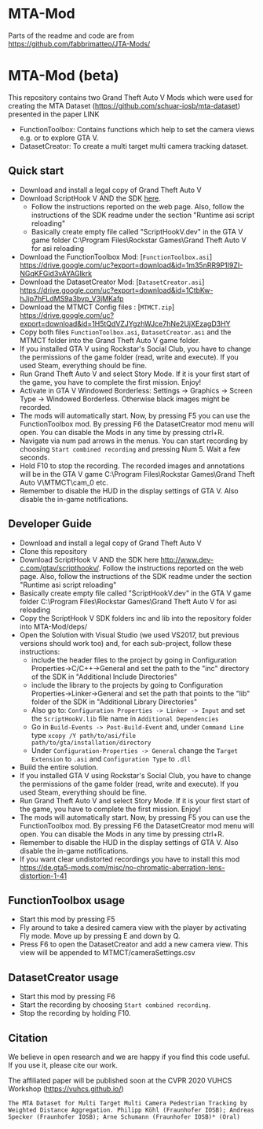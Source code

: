 # MTA-Mod

Parts of the readme and code are from https://github.com/fabbrimatteo/JTA-Mods/

# MTA-Mod (beta)
This repository contains two Grand Theft Auto V Mods which were used for creating the MTA Dataset (https://github.com/schuar-iosb/mta-dataset) presented in the paper LINK
- FunctionToolbox: Contains functions which help to set the camera views e.g. or to explore GTA V.
- DatasetCreator: To create a multi target multi camera tracking dataset. 

## Quick start
- Download and install a legal copy of Grand Theft Auto V
- Download ScriptHook V AND the SDK [here](http://www.dev-c.com/gtav/scripthookv/). 
    - Follow the instructions reported on the web page. Also, follow the instructions of the SDK readme under the section "Runtime asi script reloading"
	- Basically create empty file called "ScriptHookV.dev" in the GTA V game folder C:\Program Files\Rockstar Games\Grand Theft Auto V for asi reloading
- Download the FunctionToolbox Mod: [`FunctionToolbox.asi`] https://drive.google.com/uc?export=download&id=1m35nRR9P1I9ZI-NGqKFGid3vAYAGIkrk
- Download the DatasetCreator Mod: [`DatasetCreator.asi`] https://drive.google.com/uc?export=download&id=1CtbKw-hJip7hFLdMS9a3bvp_V3jMKafp
- Download the MTMCT Config files : [`MTMCT.zip`] https://drive.google.com/uc?export=download&id=1H5tQdVZJYgzhWJce7hNe2UjXEzagD3HY
- Copy both files `FunctionToolbox.asi`, `DatasetCreator.asi` and the MTMCT folder into the Grand Theft Auto V game folder.
- If you installed GTA V using Rockstar's Social Club, you have to change the permissions of the game folder (read, write and execute). If you used Steam, everything should be fine.
- Run Grand Theft Auto V and select Story Mode. If it is your first start of the game, you have to complete the first mission. Enjoy!
- Activate in GTA V Windowed Borderless: Settings -> Graphics -> Screen Type -> Windowed Borderless. Otherwise black images might be recorded.
- The mods will automatically start. Now, by pressing F5 you can use the FunctionToolbox mod. By pressing F6 the DatasetCreator mod menu will open. You can disable the Mods in any time by pressing ctrl+R.
- Navigate via num pad arrows in the menus. You can start recording by choosing `Start combined recording` and pressing Num 5. Wait a few seconds.
- Hold F10 to stop the recording. The recorded images and annotations will be in the GTA V game C:\Program Files\Rockstar Games\Grand Theft Auto V\MTMCT\cam_0 etc.
- Remember to disable the HUD in the display settings of GTA V. Also disable the in-game notifications.





## Developer Guide
- Download and install a legal copy of Grand Theft Auto V
- Clone this repository
- Download ScriptHook V AND the SDK here http://www.dev-c.com/gtav/scripthookv/. Follow the instructions reported on the web page. Also, follow the instructions of the SDK readme under the section "Runtime asi script reloading"
- Basically create empty file called "ScriptHookV.dev" in the GTA V game folder C:\Program Files\Rockstar Games\Grand Theft Auto V for asi reloading
- Copy the ScriptHook V SDK folders inc and lib into the repository folder into MTA-Mod/deps/
- Open the Solution with Visual Studio (we used VS2017, but previous versions should work too) and, for each sub-project, follow these instructions:
	- include the header files to the project by going in Configuration Properties->C/C++->General and set the path to the "inc" directory of the SDK in "Additional Include Directories"
	- include the library to the projects by going to Configuration Properties->Linker->General  and set the path that points to the "lib" folder of the SDK in "Additional Library Directories" 
	- Also go to:  `Configuration Properties -> Linker -> Input`  and set the `ScriptHookV.lib` file name in `Additional Dependencies`
	- Go in `Build-Events -> Post-Build-Event` and, under `Command Line` type `xcopy /Y path/to/asi/file path/to/gta/installation/directory`
	- Under `Configuration-Properties -> General` change the `Target Extension` to `.asi` and `Configuration Type` to `.dll`
- Build the entire solution.
- If you installed GTA V using Rockstar's Social Club, you have to change the permissions of the game folder (read, write and execute). If you used Steam, everything should be fine.
- Run Grand Theft Auto V and select Story Mode. If it is your first start of the game, you have to complete the first mission. Enjoy!
- The mods will automatically start. Now, by pressing F5 you can use the FunctionToolbox mod. By pressing F6 the DatasetCreator mod menu will open. You can disable the Mods in any time by pressing ctrl+R.
- Remember to disable the HUD in the display settings of GTA V. Also disable the in-game notifications.
- If you want clear undistorted recordings you have to install this mod  https://de.gta5-mods.com/misc/no-chromatic-aberration-lens-distortion-1-41


## FunctionToolbox usage

- Start this mod by pressing F5
- Fly around to take a desired camera view with the player by activating Fly mode. Move up by pressing E and down by Q.
- Press F6 to open the DatasetCreator and add a new camera view. This view will be appended to MTMCT/cameraSettings.csv


## DatasetCreator usage

- Start this mod by pressing F6
- Start the recording by choosing `Start combined recording`.
- Stop the recording by holding F10.


## Citation

We believe in open research and we are happy if you find this code useful.   
If you use it, please cite our work.

The affiliated paper will be published soon at the CVPR 2020 VUHCS Workshop (https://vuhcs.github.io/)

```
The MTA Dataset for Multi Target Multi Camera Pedestrian Tracking by Weighted Distance Aggregation. Philipp Köhl (Fraunhofer IOSB); Andreas Specker (Fraunhofer IOSB); Arne Schumann (Fraunhofer IOSB)* (Oral)
```




